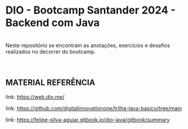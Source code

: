 # DIO - Bootcamp Santander 2024 - Backend com Java
<br>
Neste repositório se encontram as anotações, exercícios e desafios realizados no decorrer do bootcamp.
<br>
<br>
<br>


## MATERIAL REFERÊNCIA 
link: https://web.dio.me/

link: https://github.com/digitalinnovationone/trilha-java-basico/tree/main

link: https://felipe-silva-aguiar.gitbook.io/dio-java/gitbook/summary

